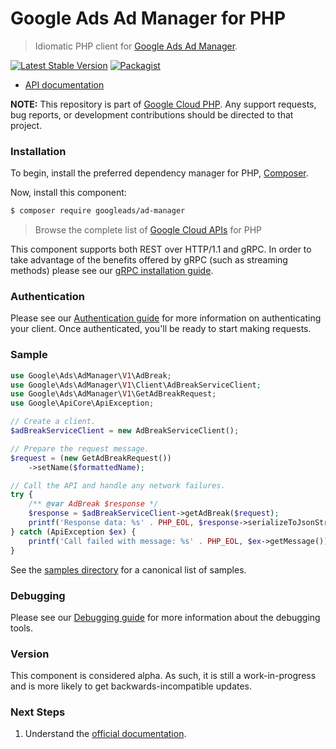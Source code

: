 # Google Ads Ad Manager for PHP

> Idiomatic PHP client for [Google Ads Ad Manager](https://developers.google.com/ad-manager).

[![Latest Stable Version](https://poser.pugx.org/googleads/ad-manager/v/stable)](https://packagist.org/packages/googleads/ad-manager) [![Packagist](https://img.shields.io/packagist/dm/googleads/ad-manager.svg)](https://packagist.org/packages/googleads/ad-manager)

* [API documentation](https://cloud.google.com/php/docs/reference/googleads/ad-manager/latest)

**NOTE:** This repository is part of [Google Cloud PHP](https://github.com/googleapis/google-cloud-php). Any
support requests, bug reports, or development contributions should be directed to
that project.

### Installation

To begin, install the preferred dependency manager for PHP, [Composer](https://getcomposer.org/).

Now, install this component:

```sh
$ composer require googleads/ad-manager
```

> Browse the complete list of [Google Cloud APIs](https://cloud.google.com/php/docs/reference)
> for PHP

This component supports both REST over HTTP/1.1 and gRPC. In order to take advantage of the benefits
offered by gRPC (such as streaming methods) please see our
[gRPC installation guide](https://cloud.google.com/php/grpc).

### Authentication

Please see our [Authentication guide](https://github.com/googleapis/google-cloud-php/blob/main/AUTHENTICATION.md) for more information
on authenticating your client. Once authenticated, you'll be ready to start making requests.

### Sample

```php
use Google\Ads\AdManager\V1\AdBreak;
use Google\Ads\AdManager\V1\Client\AdBreakServiceClient;
use Google\Ads\AdManager\V1\GetAdBreakRequest;
use Google\ApiCore\ApiException;

// Create a client.
$adBreakServiceClient = new AdBreakServiceClient();

// Prepare the request message.
$request = (new GetAdBreakRequest())
    ->setName($formattedName);

// Call the API and handle any network failures.
try {
    /** @var AdBreak $response */
    $response = $adBreakServiceClient->getAdBreak($request);
    printf('Response data: %s' . PHP_EOL, $response->serializeToJsonString());
} catch (ApiException $ex) {
    printf('Call failed with message: %s' . PHP_EOL, $ex->getMessage());
}
```

See the [samples directory](https://github.com/googleapis/php-ads-ad-manager/tree/main/samples) for a canonical list of samples.

### Debugging

Please see our [Debugging guide](https://github.com/googleapis/google-cloud-php/blob/main/DEBUG.md)
for more information about the debugging tools.

### Version

This component is considered alpha. As such, it is still a work-in-progress and is more likely to get backwards-incompatible updates.

### Next Steps

1. Understand the [official documentation](https://developers.google.com/ad-manager/api/beta).
